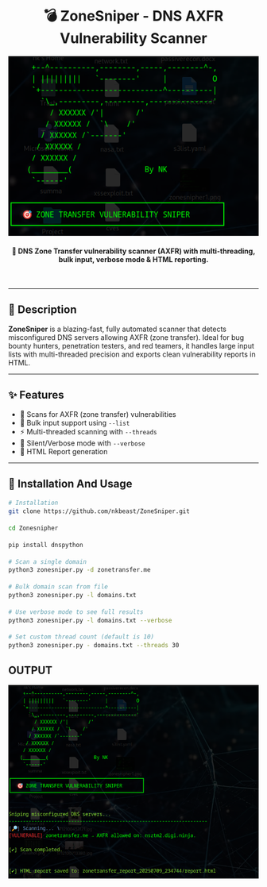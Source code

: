 <h1 align="center">💣 ZoneSniper - DNS AXFR Vulnerability Scanner</h1>

<p align="center">
  <a href="https://github.com/nkbeast/ZoneSniper"><img src="https://raw.githubusercontent.com/nkbeast/ZoneSniper/refs/heads/main/banner.png" width="600" alt="zonesniper-banner"></a>
</p>

<h4 align="center">🔫 DNS Zone Transfer vulnerability scanner (AXFR) with multi-threading, bulk input, verbose mode & HTML reporting.</h4>
<br>

---

## 🧾 Description

**ZoneSniper** is a blazing-fast, fully automated scanner that detects misconfigured DNS servers allowing AXFR (zone transfer). Ideal for bug bounty hunters, penetration testers, and red teamers, it handles large input lists with multi-threaded precision and exports clean vulnerability reports in HTML.

---

## ✨ Features

- 🎯 Scans for AXFR (zone transfer) vulnerabilities
- 📂 Bulk input support using `--list`
- ⚡ Multi-threaded scanning with `--threads`
- 🤫 Silent/Verbose mode with `--verbose`
- 📄 HTML Report generation
  
---

## 🚀 Installation And Usage

```bash
# Installation
git clone https://github.com/nkbeast/ZoneSniper.git

cd Zonesnipher

pip install dnspython

# Scan a single domain
python3 zonesniper.py -d zonetransfer.me

# Bulk domain scan from file
python3 zonesniper.py -l domains.txt

# Use verbose mode to see full results
python3 zonesniper.py -l domains.txt --verbose

# Set custom thread count (default is 10)
python3 zonesniper.py - domains.txt --threads 30

```

## OUTPUT

<p align="center">
  <a href="https://github.com/nkbeast/ZoneSniper"><img src="https://raw.githubusercontent.com/nkbeast/ZoneSniper/refs/heads/main/zonesnipher2.png" width="600" alt="zonesniper-banner2"></a>
</p>

